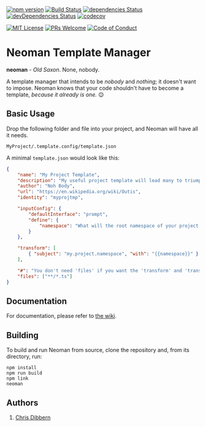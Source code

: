 [![npm version](https://badge.fury.io/js/neoman.svg)](https://badge.fury.io/js/neoman)
[![Build Status](https://travis-ci.org/cdibbs/neoman.svg?branch=master)](https://travis-ci.org/cdibbs/neoman)
[![dependencies Status](https://david-dm.org/cdibbs/neoman/status.svg)](https://david-dm.org/cdibbs/neoman)
[![devDependencies Status](https://david-dm.org/cdibbs/neoman/dev-status.svg)](https://david-dm.org/cdibbs/neoman?type=dev)
[![codecov](https://codecov.io/gh/cdibbs/neoman/branch/master/graph/badge.svg)](https://codecov.io/gh/cdibbs/neoman)

[![MIT License][license-badge]][LICENSE]
[![PRs Welcome][prs-badge]][prs]
[![Code of Conduct][coc-badge]][coc]

# Neoman Template Manager

**neoman** - _Old Saxon_. None, nobody.

A template manager that intends to be _nobody_ and _nothing_; it doesn't want to impose. Neoman knows that your code shouldn't have to become a template, _because it already is one._ :relieved:

## Basic Usage

Drop the following folder and file into your project, and Neoman will have all it needs.

`MyProject/.template.config/template.json`

A minimal `template.json` would look like this:

```json
{
    "name": "My Project Template",
    "description": "My useful project template will lead many to triumph.",
    "author": "Noh Body",
    "url": "https://en.wikipedia.org/wiki/Outis",
    "identity": "myprojtmp",

    "inputConfig": {
        "defaultInterface": "prompt",
        "define": {
            "namespace": "What will the root namespace of your project be?"
        }
    },

    "transform": [
        { "subject": "my.project.namespace", "with": "{{namespace}}" }
    ],

    "#": "You don't need 'files' if you want the 'transform' and 'transformFiles' sections to apply to all files",
    "files": ["**/*.ts"]
}
```

## Documentation

For documentation, please refer to [the wiki](https://github.com/cdibbs/neoman/wiki).

## Building

To build and run Neoman from source, clone the repository and, from its directory, run:

```
npm install
npm run build
npm link
neoman
```


## Authors

1. [Chris Dibbern](://github.com/cdibbs)

[license-badge]: https://img.shields.io/npm/l/neoman.svg?style=flat-square
[license]: https://github.com/cdibbs/neoman/blob/master/LICENSE
[prs-badge]: https://img.shields.io/badge/PRs-welcome-brightgreen.svg?style=flat-square
[prs]: http://makeapullrequest.com
[coc-badge]: https://img.shields.io/badge/code%20of-conduct-ff69b4.svg?style=flat-square
[coc]: https://github.com/cdibbs/neoman/blob/master/other/CODE_OF_CONDUCT.md
